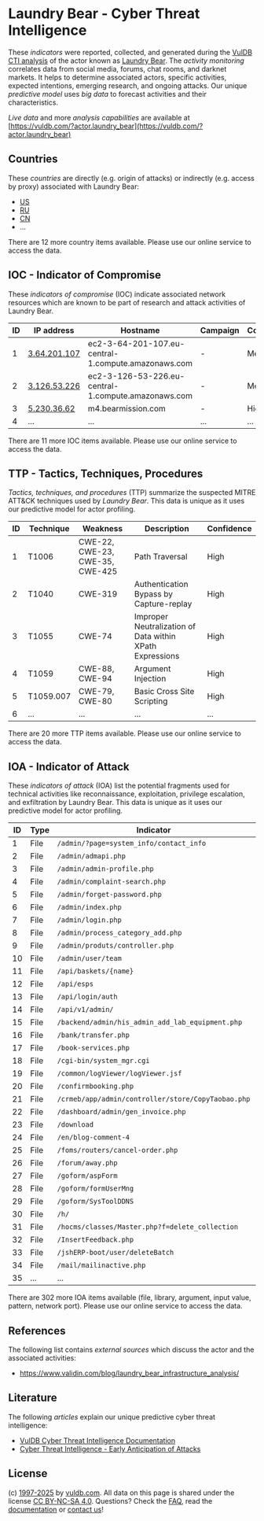 # Laundry Bear - Cyber Threat Intelligence

These _indicators_ were reported, collected, and generated during the [VulDB CTI analysis](https://vuldb.com/?kb.cti) of the actor known as [Laundry Bear](https://vuldb.com/?actor.laundry_bear). The _activity monitoring_ correlates data from social media, forums, chat rooms, and darknet markets. It helps to determine associated actors, specific activities, expected intentions, emerging research, and ongoing attacks. Our unique _predictive model_ uses _big data_ to forecast activities and their characteristics.

_Live data_ and more _analysis capabilities_ are available at [https://vuldb.com/?actor.laundry_bear](https://vuldb.com/?actor.laundry_bear)

## Countries

These _countries_ are directly (e.g. origin of attacks) or indirectly (e.g. access by proxy) associated with Laundry Bear:

* [US](https://vuldb.com/?country.us)
* [RU](https://vuldb.com/?country.ru)
* [CN](https://vuldb.com/?country.cn)
* ...

There are 12 more country items available. Please use our online service to access the data.

## IOC - Indicator of Compromise

These _indicators of compromise_ (IOC) indicate associated network resources which are known to be part of research and attack activities of Laundry Bear.

ID | IP address | Hostname | Campaign | Confidence
-- | ---------- | -------- | -------- | ----------
1 | [3.64.201.107](https://vuldb.com/?ip.3.64.201.107) | ec2-3-64-201-107.eu-central-1.compute.amazonaws.com | - | Medium
2 | [3.126.53.226](https://vuldb.com/?ip.3.126.53.226) | ec2-3-126-53-226.eu-central-1.compute.amazonaws.com | - | Medium
3 | [5.230.36.62](https://vuldb.com/?ip.5.230.36.62) | m4.bearmission.com | - | High
4 | ... | ... | ... | ...

There are 11 more IOC items available. Please use our online service to access the data.

## TTP - Tactics, Techniques, Procedures

_Tactics, techniques, and procedures_ (TTP) summarize the suspected MITRE ATT&CK techniques used by _Laundry Bear_. This data is unique as it uses our predictive model for actor profiling.

ID | Technique | Weakness | Description | Confidence
-- | --------- | -------- | ----------- | ----------
1 | T1006 | CWE-22, CWE-23, CWE-35, CWE-425 | Path Traversal | High
2 | T1040 | CWE-319 | Authentication Bypass by Capture-replay | High
3 | T1055 | CWE-74 | Improper Neutralization of Data within XPath Expressions | High
4 | T1059 | CWE-88, CWE-94 | Argument Injection | High
5 | T1059.007 | CWE-79, CWE-80 | Basic Cross Site Scripting | High
6 | ... | ... | ... | ...

There are 20 more TTP items available. Please use our online service to access the data.

## IOA - Indicator of Attack

These _indicators of attack_ (IOA) list the potential fragments used for technical activities like reconnaissance, exploitation, privilege escalation, and exfiltration by Laundry Bear. This data is unique as it uses our predictive model for actor profiling.

ID | Type | Indicator | Confidence
-- | ---- | --------- | ----------
1 | File | `/admin/?page=system_info/contact_info` | High
2 | File | `/admin/admapi.php` | High
3 | File | `/admin/admin-profile.php` | High
4 | File | `/admin/complaint-search.php` | High
5 | File | `/admin/forget-password.php` | High
6 | File | `/admin/index.php` | High
7 | File | `/admin/login.php` | High
8 | File | `/admin/process_category_add.php` | High
9 | File | `/admin/produts/controller.php` | High
10 | File | `/admin/user/team` | High
11 | File | `/api/baskets/{name}` | High
12 | File | `/api/esps` | Medium
13 | File | `/api/login/auth` | High
14 | File | `/api/v1/admin/` | High
15 | File | `/backend/admin/his_admin_add_lab_equipment.php` | High
16 | File | `/bank/transfer.php` | High
17 | File | `/book-services.php` | High
18 | File | `/cgi-bin/system_mgr.cgi` | High
19 | File | `/common/logViewer/logViewer.jsf` | High
20 | File | `/confirmbooking.php` | High
21 | File | `/crmeb/app/admin/controller/store/CopyTaobao.php` | High
22 | File | `/dashboard/admin/gen_invoice.php` | High
23 | File | `/download` | Medium
24 | File | `/en/blog-comment-4` | High
25 | File | `/foms/routers/cancel-order.php` | High
26 | File | `/forum/away.php` | High
27 | File | `/goform/aspForm` | High
28 | File | `/goform/formUserMng` | High
29 | File | `/goform/SysToolDDNS` | High
30 | File | `/h/` | Low
31 | File | `/hocms/classes/Master.php?f=delete_collection` | High
32 | File | `/InsertFeedback.php` | High
33 | File | `/jshERP-boot/user/deleteBatch` | High
34 | File | `/mail/mailinactive.php` | High
35 | ... | ... | ...

There are 302 more IOA items available (file, library, argument, input value, pattern, network port). Please use our online service to access the data.

## References

The following list contains _external sources_ which discuss the actor and the associated activities:

* https://www.validin.com/blog/laundry_bear_infrastructure_analysis/

## Literature

The following _articles_ explain our unique predictive cyber threat intelligence:

* [VulDB Cyber Threat Intelligence Documentation](https://vuldb.com/?kb.cti)
* [Cyber Threat Intelligence - Early Anticipation of Attacks](https://www.scip.ch/en/?labs.20201022)

## License

(c) [1997-2025](https://vuldb.com/?kb.changelog) by [vuldb.com](https://vuldb.com/?kb.about). All data on this page is shared under the license [CC BY-NC-SA 4.0](https://creativecommons.org/licenses/by-nc-sa/4.0/). Questions? Check the [FAQ](https://vuldb.com/?kb.faq), read the [documentation](https://vuldb.com/?kb) or [contact us](https://vuldb.com/?contact)!
